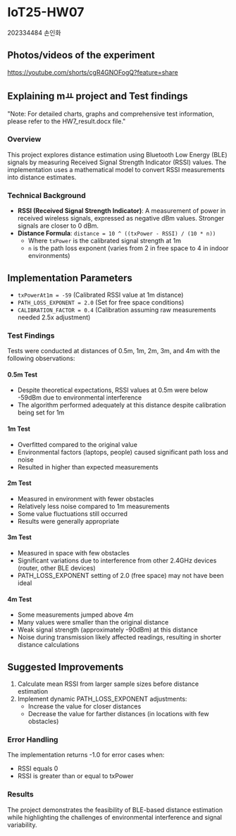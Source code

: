 # IoT25-HW07
202334484 손인화

## Photos/videos of the experiment
https://youtube.com/shorts/cgR4GNOFogQ?feature=share

## Explaining mㅛ project and Test findings 
"Note: For detailed charts, graphs and comprehensive test information, please refer to the HW7_result.docx file."

### Overview
This project explores distance estimation using Bluetooth Low Energy (BLE) signals by measuring Received Signal Strength Indicator (RSSI) values. The implementation uses a mathematical model to convert RSSI measurements into distance estimates.

### Technical Background
- **RSSI (Received Signal Strength Indicator)**: A measurement of power in received wireless signals, expressed as negative dBm values. Stronger signals are closer to 0 dBm.
- **Distance Formula**: `distance = 10 ^ ((txPower - RSSI) / (10 * n))`
  - Where `txPower` is the calibrated signal strength at 1m
  - `n` is the path loss exponent (varies from 2 in free space to 4 in indoor environments)

## Implementation Parameters
- `txPowerAt1m = -59` (Calibrated RSSI value at 1m distance)
- `PATH_LOSS_EXPONENT = 2.0` (Set for free space conditions)
- `CALIBRATION_FACTOR = 0.4` (Calibration assuming raw measurements needed 2.5x adjustment)

### Test Findings
Tests were conducted at distances of 0.5m, 1m, 2m, 3m, and 4m with the following observations:

#### 0.5m Test
- Despite theoretical expectations, RSSI values at 0.5m were below -59dBm due to environmental interference
- The algorithm performed adequately at this distance despite calibration being set for 1m

#### 1m Test
- Overfitted compared to the original value
- Environmental factors (laptops, people) caused significant path loss and noise
- Resulted in higher than expected measurements

#### 2m Test
- Measured in environment with fewer obstacles
- Relatively less noise compared to 1m measurements
- Some value fluctuations still occurred
- Results were generally appropriate

#### 3m Test
- Measured in space with few obstacles
- Significant variations due to interference from other 2.4GHz devices (router, other BLE devices)
- PATH_LOSS_EXPONENT setting of 2.0 (free space) may not have been ideal

#### 4m Test
- Some measurements jumped above 4m
- Many values were smaller than the original distance
- Weak signal strength (approximately -90dBm) at this distance
- Noise during transmission likely affected readings, resulting in shorter distance calculations

## Suggested Improvements
1. Calculate mean RSSI from larger sample sizes before distance estimation
2. Implement dynamic PATH_LOSS_EXPONENT adjustments:
   - Increase the value for closer distances
   - Decrease the value for farther distances (in locations with few obstacles)

### Error Handling
The implementation returns -1.0 for error cases when:
- RSSI equals 0
- RSSI is greater than or equal to txPower

### Results
The project demonstrates the feasibility of BLE-based distance estimation while highlighting the challenges of environmental interference and signal variability.
